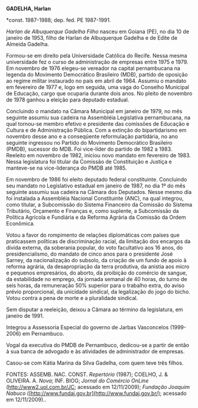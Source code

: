 **GADELHA, Harlan**

\*const. 1987-1988; dep. fed. PE 1987-1991.

*Harlan de Albuquerque Gadelha Filho* nasceu em Goiana (PE), no dia 10
de janeiro de 1953, filho de Harlan de Albuquerque Gadelha e de Edite de
Almeida Gadelha.

Formou-se em direito pela Universidade Católica do Recife. Nessa mesma
universidade fez o curso de administração de empresas entre 1975 e 1979.
Em novembro de 1976 elegeu-se vereador na capital pernambucana na
legenda do Movimento Democrático Brasileiro (MDB), partido de oposição
ao regime militar instaurado no país em abril de 1964. Assumiu o mandato
em fevereiro de 1977 e, logo em seguida, uma vaga do Conselho Municipal
de Educação, cargo que ocuparia durante dois anos. No pleito de novembro
de 1978 ganhou a eleição para deputado estadual.

Concluindo o mandato na Câmara Municipal em janeiro de 1979, no mês
seguinte assumiu sua cadeira na Assembléia Legislativa pernambucana, na
qual tornou-se membro efetivo e presidente das comissões de Educação e
Cultura e de Administração Pública. Com a extinção do bipartidarismo em
novembro desse ano e a conseqüente reformulação partidária, no ano
seguinte ingressou no Partido do Movimento Democrático Brasileiro
(PMDB), sucessor do MDB. Foi vice-líder do partido de 1982 a 1983.
Reeleito em novembro de 1982, iniciou novo mandato em fevereiro de 1983.
Nessa legislatura foi titular da Comissão de Constituição e Justiça e
manteve-se na vice-liderança do PMDB até 1985.

Em novembro de 1986 foi eleito deputado federal constituinte. Concluindo
seu mandato no Legislativo estadual em janeiro de 1987, no dia 1º do mês
seguinte assumiu sua cadeira na Câmara dos Deputados. Nesse mesmo dia
foi instalada a Assembléia Nacional Constituinte (ANC), na qual
integrou, como titular, a Subcomissão do Sistema Financeiro da Comissão
do Sistema Tributário, Orçamento e Finanças e, como suplente, a
Subcomissão da Política Agrícola e Fundiária e da Reforma Agrária da
Comissão da Ordem Econômica.

Votou a favor do rompimento de relações diplomáticas com países que
praticassem políticas de discriminação racial, da limitação dos encargos
da dívida externa, da soberania popular, do voto facultativo aos 16
anos, do presidencialismo, do mandato de cinco anos para o presidente
José Sarney, da nacionalização do subsolo, da criação de um fundo de
apoio à reforma agrária, da desapropriação da terra produtiva, da
anistia aos micro e pequenos empresários, do aborto, da proibição do
comércio de sangue, da estabilidade no emprego, da jornada semanal de 40
horas, do turno de seis horas, da remuneração 50% superior para o
trabalho extra, do aviso prévio proporcional, da unicidade sindical, da
legalização do jogo do bicho. Votou contra a pena de morte e a
pluralidade sindical.

Sem disputar a reeleição, deixou a Câmara ao término da legislatura, em
janeiro de 1991.

Integrou a Assessoria Especial do governo de Jarbas Vasconcelos
(1999-2006) em Pernambuco.

Vogal da executiva do PMDB de Pernambuco, dedicou-se a partir de então à
sua banca de advogado e às atividades de administrador de empresas.

Casou-se com Kátia Marina da Silva Gadelha, com quem teve três filhos.

FONTES: ASSEMB. NAC. CONST. *Repertório* (1987); COELHO, J. & OLIVEIRA.
A. *Nova*; INF. BIOG; *Jornal do Comércio OnLine*
(http://www2.uol.com.br/JC; acessado em 12/11/2009); *Fundação Joaquim
Nabuco* ([http://www.fundaj.gov.br](http://www.fundaj.gov.br/); acessado
em 12/11/2009)..

 
